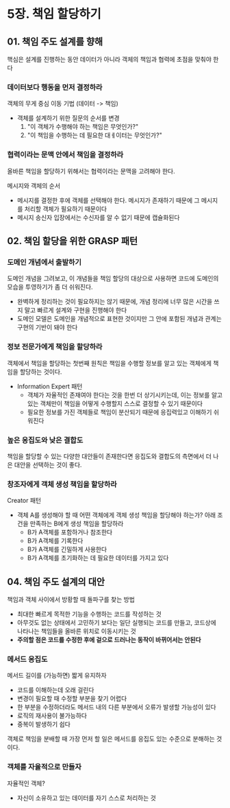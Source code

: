 # 5장. 책임 할당하기
## 01. 책임 주도 설계를 향해
핵심은 설계를 진행하는 동안 데이터가 아니라 객체의 책임과 협력에 초점을 맞춰야 한다

### 데이터보다 행동을 먼저 결정하라
객체의 무게 중심 이동 기법 (데이터 -> 책임)
- 객체를 설계하기 위한 질문의 순서를 변경
   1. "이 객체가 수행해야 하는 책임은 무엇인가?"
   2. "이 책임을 수행하는 데 필요한 대ㅔ이터는 무엇인가?"

### 협력이라는 문맥 안에서 책임을 결정하라
올바른 책임을 할당하기 위해서는 협력이라는 문맥을 고려해야 한다.

메시지와 객체의 순서
- 메시지를 결정한 후에 객체를 선택해야 한다. 메시지가 존재하기 때문에 그 메시지를 처리할 객체가 필요하기 때문이다
- 메시지 송신자 입장에서는 수신자를 알 수 없기 때문에 캡슐화된다

## 02. 책임 할당을 위한 GRASP 패턴

### 도메인 개념에서 출발하기
도메인 개념을 그려보고, 이 개념들을 책임 할당의 대상으로 사용하면 코드에 도메인의 모습을 투영하기가 좀 더 쉬워진다. 
- 완벽하게 정리하는 것이 필요하지는 않기 때문에, 개념 정리에 너무 많은 시간을 쓰지 말고 빠르게 설계와 구현을 진행해야 한다
- 도메인 모델은 도메인을 개념적으로 표현한 것이지만 그 안에 포함된 개념과 관계는 구현의 기반이 돼야 한다

### 정보 전문가에게 책임을 할당하라
객체에서 책임을 할당하는 첫번째 원칙은 책임을 수행할 정보를 알고 있는 객체에게 책임을 할당하는 것이다. 
- Information Expert 패턴
   - 객체가 자율적인 존재여야 한다는 것을 한번 더 상기시키는데, 이는 정보를 알고 있는 객체만이 책임을 어떻게 수행할지 스스로 결정할 수 있기 때문이다
   - 필요한 정보를 가진 객체들로 책임이 분산되기 때문에 응집력있고 이해하기 쉬워진다

### 높은 응집도와 낮은 결합도
책임을 할당할 수 있는 다양한 대안들이 존재한다면 응집도와 결합도의 측면에서 더 나은 대안을 선택하는 것이 좋다. 

### 창조자에게 객체 생성 책임을 할당하라
Creator 패턴
- 객체 A를 생성해야 할 때 어떤 객체에게 객체 생성 책임을 할당해야 하는가? 아래 조건을 만족하는 B에게 생성 책임을 할당하라
   - B가 A객체를 포함하거나 참조한다
   - B가 A객체를 기록한다
   - B가 A객체를 긴밀하게 사용한다
   - B가 A객체를 초기화하는 데 필요한 데이터를 가지고 있다

## 04. 책임 주도 설계의 대안
책임과 객체 사이에서 방황할 때 돌파구를 찾는 방법
- 최대한 빠르게 목적한 기능을 수행하는 코드를 작성하는 것
- 아무것도 없는 상태에서 고민하기 보다는 일단 실행되는 코드를 만들고, 코드상에 나타나는 책임들을 올바른 위치로 이동시키는 것
- __주의할 점은 코드를 수정한 후에 겉으로 드러나는 동작이 바뀌어서는 안된다__

### 메서드 응집도
메서드 길이를 (가능하면) 짧게 유지하자
- 코드를 이해하는데 오래 걸린다
- 변경이 필요할 때 수정할 부분을 찾기 어렵다
- 한 부분을 수정하더라도 메서드 내의 다른 부분에서 오류가 발생할 가능성이 있다
- 로직의 재사용이 불가능하다
- 중복이 발생하기 쉽다

객체로 책임을 분배할 때 가장 먼저 할 일은 메서드를 응집도 있는 수준으로 분해하는 것이다.

### 객체를 자율적으로 만들자
자율적인 객체?
- 자신이 소유하고 있는 데이터를 자기 스스로 처리하는 것

